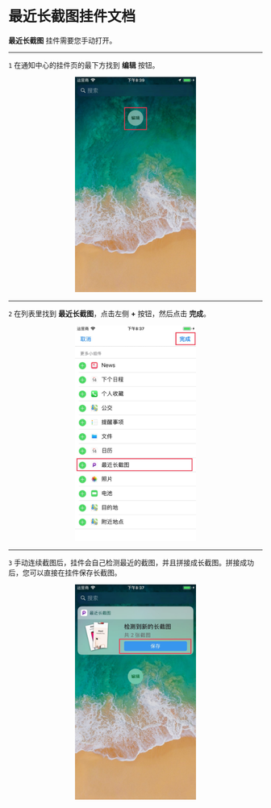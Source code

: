 # 最近长截图挂件文档

**最近长截图** 挂件需要您手动打开。

---

`1` 在通知中心的挂件页的最下方找到 **编辑** 按钮。

<div align=center>
<img src="../image/guide-widget-1.jpg" width="240px" />
</div>

---

`2` 在列表里找到 **最近长截图**，点击左侧 **+** 按钮，然后点击 **完成**。

<div align=center>
<img src="../image/guide-widget-2.jpg" width="240px" />
</div>

---

`3` 手动连续截图后，挂件会自己检测最近的截图，并且拼接成长截图。拼接成功后，您可以直接在挂件保存长截图。

<div align=center>
<img src="../image/guide-widget-3.jpg" width="240px" />
</div>
